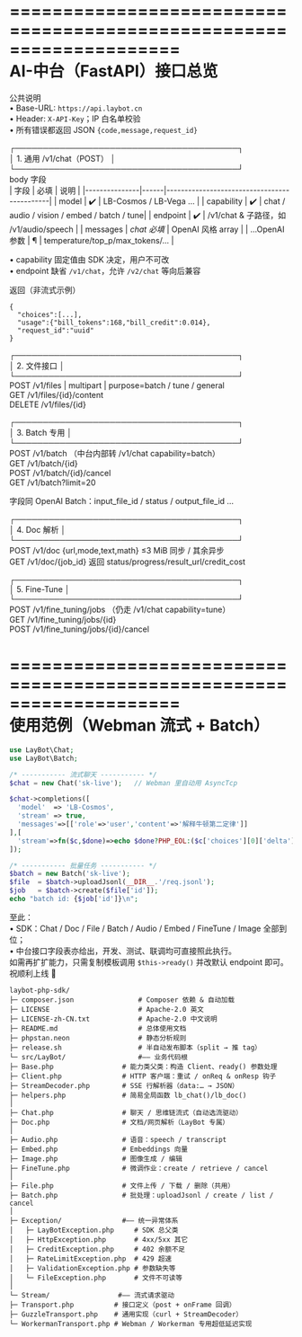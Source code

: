 ====================================================================  
AI-中台（FastAPI）接口总览  
====================================================================

公共说明  
• Base-URL: `https://api.laybot.cn`  
• Header: `X-API-Key`；IP 白名单校验  
• 所有错误都返回 JSON `{code,message,request_id}`

┌────────────────────────────────────────┐  
│ 1. 通用 /v1/chat（POST）              │  
└────────────────────────────────────────┘  
body 字段  
| 字段          | 必填 | 说明                                        |
|---------------|------|---------------------------------------------|
| model         | ✔️   | LB-Cosmos / LB-Vega …                       |
| capability    | ✔️   | chat / audio / vision / embed / batch / tune|
| endpoint      | ✔️   | /v1/chat & 子路径，如 /v1/audio/speech      |
| messages      | *chat 必填* | OpenAI 风格 array                     |
| …OpenAI 参数  | ¶    | temperature/top_p/max_tokens/...            |

• capability 固定值由 SDK 决定，用户不可改  
• endpoint 缺省 `/v1/chat`，允许 `/v2/chat` 等向后兼容

返回（非流式示例）
```
{
  "choices":[...],
  "usage":{"bill_tokens":168,"bill_credit":0.014},
  "request_id":"uuid"
}
```

┌────────────────────────────────────────┐  
│ 2. 文件接口                            │  
└────────────────────────────────────────┘  
POST /v1/files        | multipart | purpose=batch / tune / general  
GET  /v1/files/{id}/content  
DELETE /v1/files/{id}

┌────────────────────────────────────────┐  
│ 3. Batch 专用                           │  
└────────────────────────────────────────┘  
POST   /v1/batch                （中台内部转 /v1/chat capability=batch）  
GET    /v1/batch/{id}  
POST   /v1/batch/{id}/cancel  
GET    /v1/batch?limit=20

字段同 OpenAI Batch：input_file_id / status / output_file_id …

┌────────────────────────────────────────┐  
│ 4. Doc 解析                             │  
└────────────────────────────────────────┘  
POST /v1/doc           {url,mode,text,math}   ≤3 MiB 同步 / 其余异步  
GET  /v1/doc/{job_id}  返回 status/progress/result_url/credit_cost

┌────────────────────────────────────────┐  
│ 5. Fine-Tune                            │  
└────────────────────────────────────────┘  
POST /v1/fine_tuning/jobs       （仍走 /v1/chat capability=tune）  
GET  /v1/fine_tuning/jobs/{id}  
POST /v1/fine_tuning/jobs/{id}/cancel

====================================================================  
使用范例（Webman 流式 + Batch）  
====================================================================
```php
use LayBot\Chat;
use LayBot\Batch;

/* ----------- 流式聊天 ----------- */
$chat = new Chat('sk-live');   // Webman 里自动用 AsyncTcp

$chat->completions([
  'model'  => 'LB-Cosmos',
  'stream' => true,
  'messages'=>[['role'=>'user','content'=>'解释牛顿第二定律']]
],[
  'stream'=>fn($c,$done)=>echo $done?PHP_EOL:($c['choices'][0]['delta']['content']??'')
]);

/* ----------- 批量任务 ----------- */
$batch = new Batch('sk-live');
$file  = $batch->uploadJsonl(__DIR__.'/req.jsonl');
$job   = $batch->create($file['id']);
echo "batch id: {$job['id']}\n";
```

至此：  
• SDK：Chat / Doc / File / Batch / Audio / Embed / FineTune / Image 全部到位；  
• 中台接口字段表亦给出，开发、测试、联调均可直接照此执行。  
如需再扩扩能力，只需复制模板调用 `$this->ready()` 并改默认 endpoint 即可。祝顺利上线 🚀

```text
laybot-php-sdk/
├─ composer.json                # Composer 依赖 & 自动加载
├─ LICENSE                      # Apache-2.0 英文
├─ LICENSE-zh-CN.txt            # Apache-2.0 中文说明
├─ README.md                    # 总体使用文档
├─ phpstan.neon                 # 静态分析规则
├─ release.sh                   # 半自动发布脚本（split → 推 tag）
└─ src/LayBot/                  #—— 业务代码根
├─ Base.php                 # 能力类父类：构造 Client、ready() 参数处理
├─ Client.php               # HTTP 客户端：重试 / onReq & onResp 钩子
├─ StreamDecoder.php        # SSE 行解析器（data:… → JSON）
├─ helpers.php              # 简易全局函数 lb_chat()/lb_doc()
│
├─ Chat.php                 # 聊天 / 思维链流式（自动选流驱动）
├─ Doc.php                  # 文档/网页解析（LayBot 专属）
│
├─ Audio.php                # 语音：speech / transcript
├─ Embed.php                # Embeddings 向量
├─ Image.php                # 图像生成 / 编辑
├─ FineTune.php             # 微调作业：create / retrieve / cancel
│
├─ File.php                 # 文件上传 / 下载 / 删除（共用）
├─ Batch.php                # 批处理：uploadJsonl / create / list / cancel
│
├─ Exception/               #—— 统一异常体系
│   ├─ LayBotException.php     # SDK 总父类
│   ├─ HttpException.php       # 4xx/5xx 其它
│   ├─ CreditException.php     # 402 余额不足
│   ├─ RateLimitException.php  # 429 超速
│   ├─ ValidationException.php # 参数缺失等
│   └─ FileException.php       # 文件不可读等
│
└─ Stream/                 #—— 流式请求驱动
├─ Transport.php          # 接口定义（post + onFrame 回调）
├─ GuzzleTransport.php    # 通用实现（curl + StreamDecoder）
└─ WorkermanTransport.php # Webman / Workerman 专用超低延迟实现
```